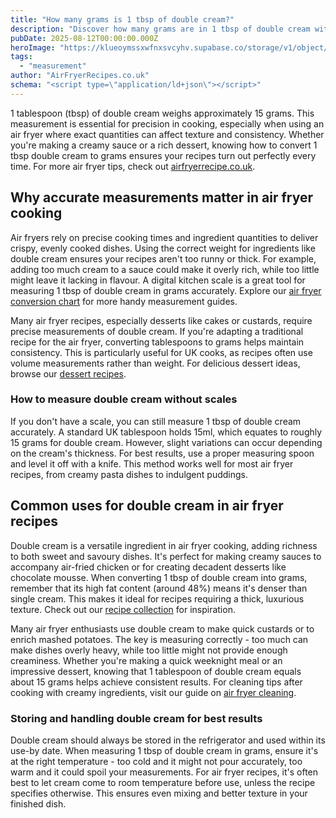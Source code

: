 ```yaml
---
title: "How many grams is 1 tbsp of double cream?"
description: "Discover how many grams are in 1 tbsp of double cream with our simple conversion guide. Perfect for air fryer recipes and precise cooking!"
pubDate: 2025-08-12T00:00:00.000Z
heroImage: "https://klueoymssxwfnxsvcyhv.supabase.co/storage/v1/object/public/md/how-many-grams-is-1-tbsp-double-cream-1dd1d357.webp"
tags:
  - "measurement"
author: "AirFryerRecipes.co.uk"
schema: "<script type=\"application/ld+json\"></script>"
---
```


<p>1 tablespoon (tbsp) of double cream weighs approximately 15 grams. This measurement is essential for precision in cooking, especially when using an air fryer where exact quantities can affect texture and consistency. Whether you're making a creamy sauce or a rich dessert, knowing how to convert 1 tbsp double cream to grams ensures your recipes turn out perfectly every time. For more air fryer tips, check out <a href=https://www.airfryerrecipe.co.uk/>airfryerrecipe.co.uk</a>.</p>  

<h2>Why accurate measurements matter in air fryer cooking</h2>  
<p>Air fryers rely on precise cooking times and ingredient quantities to deliver crispy, evenly cooked dishes. Using the correct weight for ingredients like double cream ensures your recipes aren't too runny or thick. For example, adding too much cream to a sauce could make it overly rich, while too little might leave it lacking in flavour. A digital kitchen scale is a great tool for measuring 1 tbsp of double cream in grams accurately. Explore our <a href=https://www.airfryerrecipe.co.uk/air-fryer-conversion-chart>air fryer conversion chart</a> for more handy measurement guides.</p>  

<p>Many air fryer recipes, especially desserts like cakes or custards, require precise measurements of double cream. If you're adapting a traditional recipe for the air fryer, converting tablespoons to grams helps maintain consistency. This is particularly useful for UK cooks, as recipes often use volume measurements rather than weight. For delicious dessert ideas, browse our <a href=https://www.airfryerrecipe.co.uk/recipe-category/dessert>dessert recipes</a>.</p>  

<h3>How to measure double cream without scales</h3>  
<p>If you don't have a scale, you can still measure 1 tbsp of double cream accurately. A standard UK tablespoon holds 15ml, which equates to roughly 15 grams for double cream. However, slight variations can occur depending on the cream's thickness. For best results, use a proper measuring spoon and level it off with a knife. This method works well for most air fryer recipes, from creamy pasta dishes to indulgent puddings.</p>  

<h2>Common uses for double cream in air fryer recipes</h2>  
<p>Double cream is a versatile ingredient in air fryer cooking, adding richness to both sweet and savoury dishes. It's perfect for making creamy sauces to accompany air-fried chicken or for creating decadent desserts like chocolate mousse. When converting 1 tbsp of double cream into grams, remember that its high fat content (around 48%) means it's denser than single cream. This makes it ideal for recipes requiring a thick, luxurious texture. Check out our <a href=https://www.airfryerrecipe.co.uk/recipes>recipe collection</a> for inspiration.</p>  

<p>Many air fryer enthusiasts use double cream to make quick custards or to enrich mashed potatoes. The key is measuring correctly - too much can make dishes overly heavy, while too little might not provide enough creaminess. Whether you're making a quick weeknight meal or an impressive dessert, knowing that 1 tablespoon of double cream equals about 15 grams helps achieve consistent results. For cleaning tips after cooking with creamy ingredients, visit our guide on <a href=https://www.airfryerrecipe.co.uk/air-fryer-cleaner>air fryer cleaning</a>.</p>  

<h3>Storing and handling double cream for best results</h3>  
<p>Double cream should always be stored in the refrigerator and used within its use-by date. When measuring 1 tbsp of double cream in grams, ensure it's at the right temperature - too cold and it might not pour accurately, too warm and it could spoil your measurements. For air fryer recipes, it's often best to let cream come to room temperature before use, unless the recipe specifies otherwise. This ensures even mixing and better texture in your finished dish.</p>